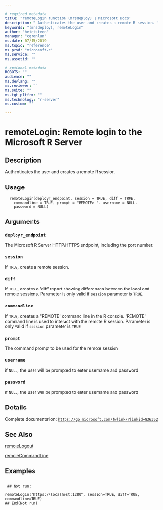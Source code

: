 ```yaml
--- 

# required metadata 
title: "remoteLogin function (mrsdeploy) | Microsoft Docs" 
description: " Authenticates the user and creates a remote R session. " 
keywords: "(mrsdeploy), remoteLogin" 
author: "heidisteen" 
manager: "cgronlun" 
ms.date: 07/15/2019
ms.topic: "reference" 
ms.prod: "microsoft-r" 
ms.service: "" 
ms.assetid: "" 

# optional metadata 
ROBOTS: "" 
audience: "" 
ms.devlang: "" 
ms.reviewer: "" 
ms.suite: "" 
ms.tgt_pltfrm: "" 
ms.technology: "r-server" 
ms.custom: "" 

--- 
```





 # remoteLogin: Remote login to the Microsoft R Server 
 ## Description

Authenticates the user and creates a remote R session.


 ## Usage

```   
  remoteLogin(deployr_endpoint, session = TRUE, diff = TRUE,
    commandline = TRUE, prompt = "REMOTE> ", username = NULL,
    password = NULL)

```

 ## Arguments



 ### `deployr_endpoint`
 The Microsoft R Server HTTP/HTTPS endpoint, including the port number. 



 ### `session`
 If `TRUE`,  create a remote session. 



 ### `diff`
 If `TRUE`, creates a 'diff' report showing differences between the local and remote sessions. Parameter is only valid if `session` parameter is `TRUE`. 



 ### `commandline`
 If `TRUE`,  creates a "REMOTE' command line in the R console. 'REMOTE' command line is used to interact with the remote R session.  Parameter is only valid if `session` parameter is `TRUE`. 



 ### `prompt`
 The command prompt to be used for the remote session 



 ### `username`
 if `NULL`, the user will be prompted to enter username and password 



 ### `password`
 if `NULL`, the user will be prompted to enter username and password 



 ## Details

Complete documentation: [`https://go.microsoft.com/fwlink/?linkid=836352`](https://go.microsoft.com/fwlink/?linkid=836352)



 ## See Also

[remoteLogout](remoteLogout.md)

[remoteCommandLine](remoteCommandLine.md)

 ## Examples

 ```

  ## Not run:

remoteLogin("https://localhost:1280", session=TRUE, diff=TRUE, commandline=TRUE)
 ## End(Not run) 
```

